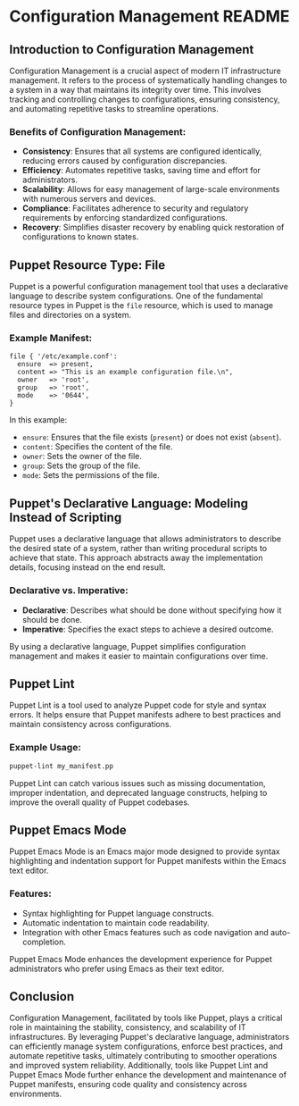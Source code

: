 # Configuration Management README

## Introduction to Configuration Management

Configuration Management is a crucial aspect of modern IT infrastructure management. It refers to the process of systematically handling changes to a system in a way that maintains its integrity over time. This involves tracking and controlling changes to configurations, ensuring consistency, and automating repetitive tasks to streamline operations.

### Benefits of Configuration Management:
- **Consistency**: Ensures that all systems are configured identically, reducing errors caused by configuration discrepancies.
- **Efficiency**: Automates repetitive tasks, saving time and effort for administrators.
- **Scalability**: Allows for easy management of large-scale environments with numerous servers and devices.
- **Compliance**: Facilitates adherence to security and regulatory requirements by enforcing standardized configurations.
- **Recovery**: Simplifies disaster recovery by enabling quick restoration of configurations to known states.

## Puppet Resource Type: File

Puppet is a powerful configuration management tool that uses a declarative language to describe system configurations. One of the fundamental resource types in Puppet is the `file` resource, which is used to manage files and directories on a system.

### Example Manifest:
```puppet
file { '/etc/example.conf':
  ensure  => present,
  content => "This is an example configuration file.\n",
  owner   => 'root',
  group   => 'root',
  mode    => '0644',
}
```

In this example:
- `ensure`: Ensures that the file exists (`present`) or does not exist (`absent`).
- `content`: Specifies the content of the file.
- `owner`: Sets the owner of the file.
- `group`: Sets the group of the file.
- `mode`: Sets the permissions of the file.

## Puppet's Declarative Language: Modeling Instead of Scripting

Puppet uses a declarative language that allows administrators to describe the desired state of a system, rather than writing procedural scripts to achieve that state. This approach abstracts away the implementation details, focusing instead on the end result.

### Declarative vs. Imperative:
- **Declarative**: Describes what should be done without specifying how it should be done.
- **Imperative**: Specifies the exact steps to achieve a desired outcome.

By using a declarative language, Puppet simplifies configuration management and makes it easier to maintain configurations over time.

## Puppet Lint

Puppet Lint is a tool used to analyze Puppet code for style and syntax errors. It helps ensure that Puppet manifests adhere to best practices and maintain consistency across configurations.

### Example Usage:
```bash
puppet-lint my_manifest.pp
```

Puppet Lint can catch various issues such as missing documentation, improper indentation, and deprecated language constructs, helping to improve the overall quality of Puppet codebases.

## Puppet Emacs Mode

Puppet Emacs Mode is an Emacs major mode designed to provide syntax highlighting and indentation support for Puppet manifests within the Emacs text editor.

### Features:
- Syntax highlighting for Puppet language constructs.
- Automatic indentation to maintain code readability.
- Integration with other Emacs features such as code navigation and auto-completion.

Puppet Emacs Mode enhances the development experience for Puppet administrators who prefer using Emacs as their text editor.

## Conclusion

Configuration Management, facilitated by tools like Puppet, plays a critical role in maintaining the stability, consistency, and scalability of IT infrastructures. By leveraging Puppet's declarative language, administrators can efficiently manage system configurations, enforce best practices, and automate repetitive tasks, ultimately contributing to smoother operations and improved system reliability. Additionally, tools like Puppet Lint and Puppet Emacs Mode further enhance the development and maintenance of Puppet manifests, ensuring code quality and consistency across environments.